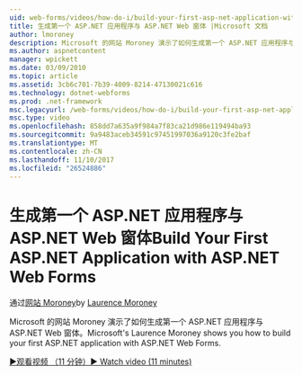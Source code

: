 ```yaml
---
uid: web-forms/videos/how-do-i/build-your-first-asp-net-application-with-asp-net-web-forms
title: 生成第一个 ASP.NET 应用程序与 ASP.NET Web 窗体 |Microsoft 文档
author: lmoroney
description: Microsoft 的网站 Moroney 演示了如何生成第一个 ASP.NET 应用程序与 ASP.NET Web 窗体。
ms.author: aspnetcontent
manager: wpickett
ms.date: 03/09/2010
ms.topic: article
ms.assetid: 3cb6c701-7b39-4009-8214-47130021c616
ms.technology: dotnet-webforms
ms.prod: .net-framework
msc.legacyurl: /web-forms/videos/how-do-i/build-your-first-asp-net-application-with-asp-net-web-forms
msc.type: video
ms.openlocfilehash: 858dd7a635a9f984a7f83ca21d986e119494ba93
ms.sourcegitcommit: 9a9483aceb34591c97451997036a9120c3fe2baf
ms.translationtype: MT
ms.contentlocale: zh-CN
ms.lasthandoff: 11/10/2017
ms.locfileid: "26524886"
---
```

<a name="build-your-first-aspnet-application-with-aspnet-web-forms"></a><span data-ttu-id="8e9d6-103">生成第一个 ASP.NET 应用程序与 ASP.NET Web 窗体</span><span class="sxs-lookup"><span data-stu-id="8e9d6-103">Build Your First ASP.NET Application with ASP.NET Web Forms</span></span>
====================
<span data-ttu-id="8e9d6-104">通过[网站 Moroney](https://github.com/lmoroney)</span><span class="sxs-lookup"><span data-stu-id="8e9d6-104">by [Laurence Moroney](https://github.com/lmoroney)</span></span>

<span data-ttu-id="8e9d6-105">Microsoft 的网站 Moroney 演示了如何生成第一个 ASP.NET 应用程序与 ASP.NET Web 窗体。</span><span class="sxs-lookup"><span data-stu-id="8e9d6-105">Microsoft's Laurence Moroney shows you how to build your first ASP.NET application with ASP.NET Web Forms.</span></span>

[<span data-ttu-id="8e9d6-106">&#9654;观看视频 （11 分钟）</span><span class="sxs-lookup"><span data-stu-id="8e9d6-106">&#9654; Watch video (11 minutes)</span></span>](https://channel9.msdn.com/Blogs/ASP-NET-Site-Videos/build-your-first-asp-net-application-with-asp-net-web-forms)
